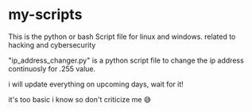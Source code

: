 # my-scripts
This is the python or bash Script file for linux and windows. related to hacking and cybersecurity

"ip_address_changer.py" is a python script file to change the ip address continuosly for .255 value.

i will update everything on upcoming days, wait for it!

it's too basic i know so don't criticize me 😅

